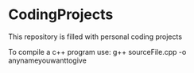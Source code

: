 # CodingProjects

This repository is filled with personal coding projects


To compile a c++ program use: g++ sourceFile.cpp -o anynameyouwanttogive

